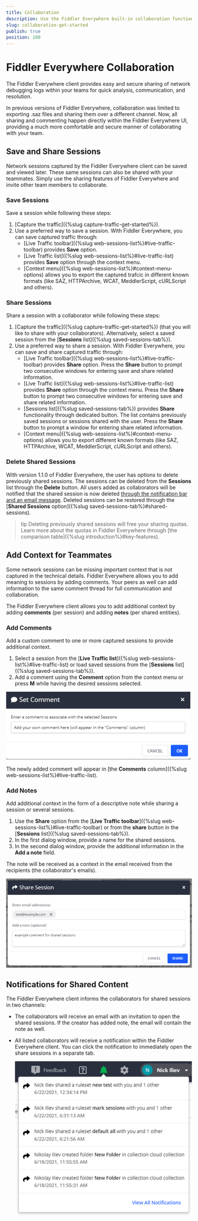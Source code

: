 ```yaml
---
title: Collaboration
description: Use the Fiddler Everywhere built-in collaboration functionalities to share and investigate network issues with your team
slug: collaboration-get-started
publish: true
position: 100
---
```


# Fiddler Everywhere Collaboration

The Fiddler Everywhere client provides easy and secure sharing of network debugging logs within your teams for quick analysis, communication, and resolution. 

In previous versions of Fiddler Everywhere, collaboration was limited to exporting .saz files and sharing them over a different channel. Now, all sharing and commenting happen directly within the Fiddler Everywhere UI, providing a much more comfortable and secure manner of collaborating with your team.

## Save and Share Sessions

Network sessions captured by the Fiddler Everywhere client can be saved and viewed later. These same sessions can also be shared with your teammates. Simply use the sharing features of Fiddler Everywhere and invite other team members to collaborate.

### Save Sessions

Save a session while following these steps:
 1. [Capture the traffic]({%slug capture-traffic-get-started%}).
 2. Use a preferred way to save a session. With Fiddler Everywhere, you can save captured traffic through:
    - [Live Traffic toolbar]({%slug web-sessions-list%}#live-traffic-toolbar) provides **Save**  option.
    - [Live Traffic list]({%slug web-sessions-list%}#live-traffic-list) provides **Save** option through the context menu.
    - [Context menu]({%slug web-sessions-list%}#context-menu-options) allows you to export the captured trafcic in different known formats (like SAZ, HTTPArchive, WCAT, MeddlerScript, cURLScript and others).

### Share Sessions

Share a session with a collaborator while following these steps:
 1. [Capture the traffic]({%slug capture-traffic-get-started%}) (that you will like to share with your collaborators). Alternatively, select a saved session from the [**Sessions** list]({%slug saved-sessions-tab%}).
 2. Use a preferred way to share a session. With Fiddler Everywhere, you can save and share captured traffic through:
    - [Live Traffic toolbar]({%slug web-sessions-list%}#live-traffic-toolbar) provides **Share** option. Press the **Share** button to prompt two consecutive windows for entering save and share related information.
    - [Live Traffic list]({%slug web-sessions-list%}#live-traffic-list) provides **Share** option through the context menu. Press the **Share** button to prompt two consecutive windows for entering save and share related information.
    - [Sessions list]({%slug saved-sessions-tab%}) provides **Share** functionality through dedicated button. The list contains previously saved sessions or sessions shared with the user. Press the **Share** button to prompt a window for entering share related information.
    - [Context menu]({%slug web-sessions-list%}#context-menu-options) allows you to export different known formats (like SAZ, HTTPArchive, WCAT, MeddlerScript, cURLScript and others).


### Delete Shared Sessions

With version 1.1.0 of Fiddler Everywhere, the user has options to delete previously shared sessions. The sessions can be deleted from the **Sessions** list through the **Delete** button. All users added as collaborators will be notified that the shared session is now deleted [through the notification bar and an email message](#notifications-for-shared-content). Deleted sessions can be restored through the [**Shared Sessions** option]({%slug saved-sessions-tab%}#shared-sessions).

>tip Deleting previously shared sessions will free your sharing quotas. Learn more about the quotas in Fiddler Everywhere through [the comparison table]({%slug introduction%}#key-features).

## Add Context for Teammates

Some network sessions can be missing important context that is not captured in the technical details. Fiddler Everywhere allows you to add meaning to sessions by adding comments. Your peers as well can add information to the same comment thread for full communication and collaboration.

The Fiddler Everywhere client allows you to add additional context by adding **comments** (per session) and adding **notes** (per shared entities).

### Add Comments

Add a custom comment to one or more captured sessions to provide additional context.

1. Select a session from the [**Live Traffic list**]({%slug web-sessions-list%}#live-traffic-list) or load saved sessions from the [**Sessions** list]({%slug saved-sessions-tab%}).
2. Add a comment using the **Comment** option from the context menu or press **M** while having the desired sessions selected.

![Add a comment for selected sessions](../images/livetraffic/websessions/add-session-comment.png)

The newly added comment will appear in [the **Comments** column]({%slug web-sessions-list%}#live-traffic-list).

### Add Notes

Add additional context in the form of a descriptive note while sharing a session or several sessions. 

1. Use the **Share** option from the [**Live Traffic toolbar**]({%slug web-sessions-list%}#live-traffic-toolbar) or from the **share** button in the [**Sessions** list]({%slug saved-sessions-tab%}).
2. In the first dialog window, provide a name for the shared sessions.
3. In the second dialog window, provide the additional information in the **Add a note** field. 

The note will be received as a context in the email received from the recipients (the collaborator's emails).

![Add a note in share prompt window](../images/livetraffic/websessions/websessions-toolbar-share-shareprompt.png)

## Notifications for Shared Content

The Fiddler Everywhere client informs the collaborators for shared sessions in two channels:
- The collaborators will receive an email with an invitation to open the shared sessions. If the creator has added note, the email will contain the note as well.
- All listed collaborators will receive a notification within the Fiddler Everywhere client. You can click the notification to immediately open the share sessions in a separate tab.

    ![Notification for received content](../images/settings/notifications-for-shared-content.png)